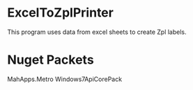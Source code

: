 # ExcelToZplPrinter
This program uses data from excel sheets to create Zpl labels.


# Nuget Packets
MahApps.Metro
Windows7ApiCorePack
